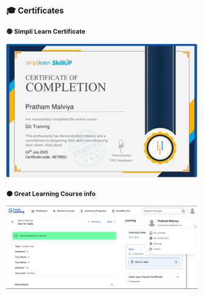 ## 🎓 Certificates

### 🟢 Simpli Learn Certificate
![Simpli Learn Certificate](SimpliLearn.jpg)

### 🟠 Great Learning Course info
![Great Learning Course info](GreatLearning.png)
